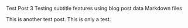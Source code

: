 Test Post 3
Testing subtitle features using blog post data Markdown files

This is another test post. This is only a test.
